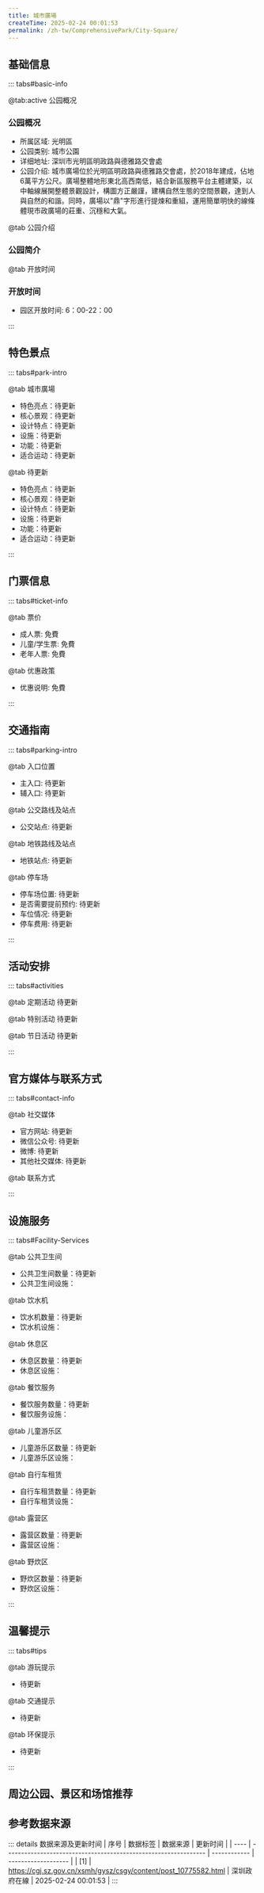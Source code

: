 ```yaml
---
title: 城市廣場
createTime: 2025-02-24 00:01:53
permalink: /zh-tw/ComprehensivePark/City-Square/
---
```



<script setup>
import ImageSwiper from '/.vuepress/theme/components/ImageSwiper.vue'
// 轮播图数据
const swiperItems = [
    {
                link: 'https://cgj.sz.gov.cn/img/4/4006/4006107/10775582.jpg',
                title: '城市廣場',
                description: '',
                author: '深圳政府在線',
                date: '2025/02/25'
                },
  {
                link: 'https://cgj.sz.gov.cn/img/4/4006/4006107/10775582.jpg',
                title: '城市廣場',
                description: '',
                author: '深圳政府在線',
                date: '2025/02/25'
                }
]
// 配置项
const swiperConfig = {
  height: 500,
  showInfo: true
}
</script>
<!-- 轮播图组件 -->
<ImageSwiper :items="swiperItems" :config="swiperConfig" />



## 基础信息

::: tabs#basic-info

@tab:active 公园概况
### 公园概况
- 所属区域: 光明區
- 公园类别: 城市公園
- 详细地址: 深圳市光明區明政路與德雅路交會處
- 公园介绍: 城市廣場位於光明區明政路與德雅路交會處，於2018年建成，佔地6萬平方公尺。廣場整體地形東北高西南低，結合新區服務平台主體建築，以中軸線展開整體景觀設計，構圖方正嚴謹，建構自然生態的空間景觀，達到人與自然的和諧。同時，廣場以"鼎"字形進行提煉和重組，運用簡單明快的線條體現市政廣場的莊重、沉穩和大氣。

@tab 公园介绍
### 公园简介
@tab 开放时间
### 开放时间
- 园区开放时间: 6：00-22：00

:::

## 特色景点

::: tabs#park-intro

@tab 城市廣場
<ImageCard
image="https://cgj.sz.gov.cn/images/index20230710_1.png"
    title="城市廣場"
    description="廣場骨幹樹種選用鳳凰木、小葉欖仁和白蘭，山體公園種植木棉、火焰木、宮粉紫荊，營造壯觀的景觀花帶效果。"
    date=""
    author="深圳政府在線"
/>


- 特色亮点：待更新
- 核心景观：待更新
- 设计特点：待更新
- 设施：待更新
- 功能：待更新
- 适合运动：待更新

@tab 待更新
<ImageCard
image="https://cgj.sz.gov.cn/images/index20230710_1.png"
    title="城市廣場"
    description="廣場骨幹樹種選用鳳凰木、小葉欖仁和白蘭，山體公園種植木棉、火焰木、宮粉紫荊，營造壯觀的景觀花帶效果。"
    date=""
    author="深圳政府在線"
/>


- 特色亮点：待更新
- 核心景观：待更新
- 设计特点：待更新
- 设施：待更新
- 功能：待更新
- 适合运动：待更新

:::

## 门票信息

::: tabs#ticket-info

@tab 票价
- 成人票: 免費
- 儿童/学生票: 免費
- 老年人票: 免費

@tab 优惠政策
- 优惠说明: 免費

:::

## 交通指南

::: tabs#parking-intro

@tab 入口位置
- 主入口: 待更新
- 辅入口: 待更新

@tab 公交路线及站点
- 公交站点: 待更新

@tab 地铁路线及站点
- 地铁站点: 待更新

@tab 停车场
- 停车场位置: 待更新
- 是否需要提前预约: 待更新
- 车位情况: 待更新
- 停车费用: 待更新

:::

## 活动安排

::: tabs#activities

@tab 定期活动
待更新

@tab 特别活动
待更新

@tab 节日活动
待更新

:::

## 官方媒体与联系方式

::: tabs#contact-info

@tab 社交媒体
- 官方网站: 待更新
- 微信公众号: 待更新
- 微博: 待更新
- 其他社交媒体: 待更新

@tab 联系方式

:::

## 设施服务

::: tabs#Facility-Services

@tab 公共卫生间
- 公共卫生间数量：待更新
- 公共卫生间设施：

@tab 饮水机
- 饮水机数量：待更新
- 饮水机设施：

@tab 休息区
- 休息区数量：待更新
- 休息区设施：

@tab 餐饮服务
- 餐饮服务数量：待更新
- 餐饮服务设施：

@tab 儿童游乐区
- 儿童游乐区数量：待更新
- 儿童游乐区设施：

@tab 自行车租赁
- 自行车租赁数量：待更新
- 自行车租赁设施：

@tab 露营区
- 露营区数量：待更新
- 露营区设施：

@tab 野炊区
- 野炊区数量：待更新
- 野炊区设施：

:::

## 温馨提示

::: tabs#tips

@tab 游玩提示
- 待更新

@tab 交通提示
- 待更新

@tab 环保提示
- 待更新

:::

## 周边公园、景区和场馆推荐

<CardGrid>
  <ImageCard
        image="https://cgj.sz.gov.cn/img/4/4006/4006114/10775593.png"
        title="五指耙公園"
        description="公園簡介五指耙公園位於深圳市西北部，在松崗、新橋和公明三個街道的交會處，東以南光高速為界，南臨新玉路，緊挨長流陂水庫，西靠潭頭及芙蓉工業區，北銜大田洋工業區。五指耙公園場地總面積391.72公頃，地形海拔多約200公尺左右，大小山頭起伏，最高峰為大頭崗，海拔237.4公尺。公園以'兩軸－三區－八景'為中心，兩軸即山水景"
        href="/zh-tw/ComprehensivePark/Wuzhipa-Park/"
        author="深圳政府在線"
        date="2025/01/02"
      />
      <ImageCard
        image="https://cgj.sz.gov.cn/img/4/4006/4006114/10775593.png"
        title="五指耙公園"
        description="公園簡介五指耙公園位於深圳市西北部，在松崗、新橋和公明三個街道的交會處，東以南光高速為界，南臨新玉路，緊挨長流陂水庫，西靠潭頭及芙蓉工業區，北銜大田洋工業區。五指耙公園場地總面積391.72公頃，地形海拔多約200公尺左右，大小山頭起伏，最高峰為大頭崗，海拔237.4公尺。公園以'兩軸－三區－八景'為中心，兩軸即山水景"
        href="/zh-tw/ComprehensivePark/Wuzhipa-Park/"
        author="深圳政府在線"
        date="2025/01/02"
      />
    </CardGrid>


## 参考数据来源

::: details 数据来源及更新时间
| 序号 | 数据标签                                                        | 数据来源     | 更新时间            |
| ---- | --------------------------------------------------------------- | ------------ | ------------------- |
| [1]  | https://cgj.sz.gov.cn/xsmh/gysz/csgy/content/post_10775582.html | 深圳政府在線 | 2025-02-24 00:01:53 |
:::


